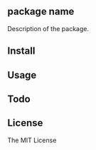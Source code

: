 package name
---

Description of the package.

## Install

## Usage

## Todo

## License

The MIT License
